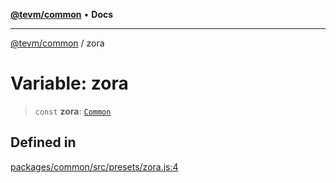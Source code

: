 [**@tevm/common**](../README.md) • **Docs**

***

[@tevm/common](../globals.md) / zora

# Variable: zora

> `const` **zora**: [`Common`](../type-aliases/Common.md)

## Defined in

[packages/common/src/presets/zora.js:4](https://github.com/qbzzt/tevm-monorepo/blob/main/packages/common/src/presets/zora.js#L4)
